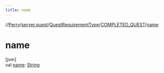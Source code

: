 ```yaml
---
title: name
---
```

//[Perry](../../../../index.html)/[server.quest](../../index.html)/[QuestRequirementType](../index.html)/[COMPLETED_QUEST](index.html)/[name](name.html)



# name



[jvm]\
val [name](name.html): [String](https://kotlinlang.org/api/latest/jvm/stdlib/kotlin/-string/index.html)




